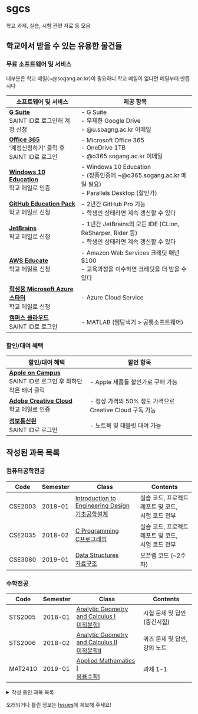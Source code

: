 # sgcs

학교 과제, 실습, 시험 관련 자료 등 모음

## 학교에서 받을 수 있는 유용한 물건들

### 무료 소프트웨어 및 서비스

대부분은 학교 메일(~@sogang.ac.kr)이 필요하니 학교 메일이 없다면 메일부터 만듭시다

| 소프트웨어 및 서비스                                         | 제공 항목                                                    |
| ------------------------------------------------------------ | ------------------------------------------------------------ |
| **[G Suite](http://u.sogang.ac.kr/account/user/authenticateLogin.do)**<br />SAINT ID로 로그인해 계정 신청 | - G Suite<br />- 무제한 Google Drive<br />- @u.soagng.ac.kr 이메일 |
| **[Office 365](https://o365.sogang.ac.kr)**<br />'계정신청하기' 클릭 후 SAINT ID로 로그인 | - Microsoft Office 365<br />- OneDrive 1TB<br />- @o365.sogang.ac.kr 이메일 |
| **[Windows 10 Education](https://sogang.onthehub.com)**<br />학교 메일로 인증 | - Windows 10 Education<br />- (정품인증에 ~@o365.sogang.ac.kr 메일 필요)<br />- Parallels Desktop (할인가) |
| **[GitHub Education Pack](https://education.github.com/pack)**<br />학교 메일로 신청 | - 2년간 GitHub Pro 기능<br />- 학생인 상태라면 계속 갱신할 수 있다 |
| **[JetBrains](https://www.jetbrains.com/student/)**<br />학교 메일로 신청 | - 1년간 JetBrains의 모든 IDE (CLion, ReSharper, Rider 등)<br />- 학생인 상태라면 계속 갱신할 수 있다 |
| **[AWS Educate](https://aws.amazon.com/ko/education/awseducate)**<br />학교 메일로 신청 | - Amazon Web Services 크레딧 매년 $100<br />- 교육과정을 이수하면 크레딧을 더 받을 수 있다 |
| **[학생용 Microsoft Azure 스타터](https://azure.microsoft.com/ko-kr/offers/ms-azr-0144p/)**<br />학교 메일로 신청 | - Azure Cloud Service                                        |
| **[캠퍼스 클라우드](https://scloud.sogang.ac.kr)**<br />SAINT ID로 로그인 | - MATLAB (웹탐색기 > 공통소프트웨어)                         |

### 할인/대여 혜택

| 할인/대여 혜택                                               | 할인 항목                                                |
| ------------------------------------------------------------ | -------------------------------------------------------- |
| **[Apple on Campus](http://online.sogang.ac.kr/@online/login.asp)**<br />SAINT ID로 로그인 후 좌하단 작은 배너 클릭 | - Apple 제품들 할인가로 구매 가능                        |
| **[Adobe Creative Cloud](https://www.adobe.com/kr/creativecloud/buy/students.html)**<br />학교 메일로 인증 | - 정상 가격의 50% 정도 가격으로 Creative Cloud 구독 가능 |
| **[정보통신원](http://online.sogang.ac.kr/@online/login.asp)**<br />SAINT ID로 로그인 | - 노트북 및 태블릿 대여 가능                             |

## 작성된 과목 목록

### 컴퓨터공학전공

| Code    | Semester | Class                                         | Contents |
| ------- | -------- | --------------------------------------------- | -------- |
| CSE2003 | 2018-01  | [Introduction to Engineering Design<br>기초공학설계](/CSE2003%20Introduction%20to%20Engineering%20Design) | 실습 코드, 프로젝트 레포트 및 코드,<br>시험 코드 전부 |
| CSE2035 | 2018-02  | [C Programming<br>C프로그래밍](/CSE2035%20C%20Programming) | 실습 코드, 프로젝트 레포트 및 코드,<br>시험 코드 전부 |
| CSE3080 | 2019-01  | [Data Structures<br>자료구조](/CSE3080%20Data%20Structures) | 오픈랩 코드 (~2주차) |

### 수학전공

| Code    | Semester | Class                                         | Contents |
| ------- | -------- | --------------------------------------------- | -------- |
| STS2005 | 2018-01  | [Analytic Geometry and Calculus I<br>미적분학I](/STS2005%20Analytic%20Geometry%20and%20Calculus%20I) | 시험 문제 및 답안 (중간시험) |
| STS2006 | 2018-02  | [Analytic Geometry and Calculus II<br>미적분학II](/STS2006%20Analytic%20Geometry%20and%20Calculus%20II) | 퀴즈 문제 및 답안, 강의 노트 |
| MAT2410 | 2019-01  | [Applied Mathematics I<br>응용수학I](/MAT2410%20Applied%20Mathematics%20I) | 과제 1-1 |

<details><summary>작성 중인 과목 목록</summary>

### 컴퓨터공학전공

| Code    | Semester | Class                                         | Contents |
| ------- | -------- | --------------------------------------------- | -------- |
| CSE3030 | 2019-01  | Assembly Programming<br>어셈블리 프로그래밍 | 강의 노트 |
| CSE3080 | 2019-01  | [Data Structures<br>자료구조](/CSE3080%20Data%20Structures) | 오픈랩 코드 |
| CSE3013 | 2019-01  | Computer Science and Engineering Laboratory I<br>컴퓨터공학 설계 및 실험 I | 실습 및 과제 코드, 보고서 전부 |

### 수학전공

| Code    | Semester | Class                                         | Contents |
| ------- | -------- | --------------------------------------------- | -------- |
| STS2005 | 2018-01  | [Analytic Geometry and Calculus I<br>미적분학I](/STS2005%20Analytic%20Geometry%20and%20Calculus%20I) | 퀴즈 문제 및 답안, 시험 문제 및 답안 (기말시험) |
| STS2006 | 2018-02  | [Analytic Geometry and Calculus II<br>미적분학II](/STS2006%20Analytic%20Geometry%20and%20Calculus%20II) | 시험 문제 및 답안 |
| MAT2110 | 2019-01  | Introduction to Linear Algebra<br>선형대수학 | 강의 노트 |
| MAT2410 | 2019-01  | [Applied Mathematics I<br>응용수학I](/MAT2410%20Applied%20Mathematics%20I) | 과제 전부, 강의 노트 |

</details>

오래되거나 틀린 정보는 [Issues](https://github.com/shiftpsh/sgcs/issues)에 제보해 주세요!
